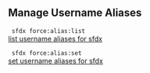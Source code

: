 ## Manage Username Aliases



``` sfdx force:alias:list```   
 [list username aliases for sfdx](./manageusernamealiases.md)

``` sfdx force:alias:set```   
 [set username aliases for sfdx](./manageusernamealiases.md)

